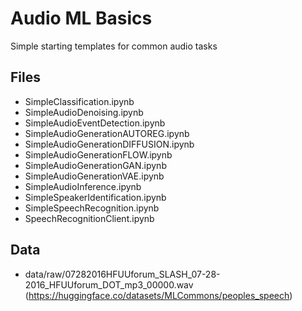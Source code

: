 # Audio ML Basics 
Simple starting templates for common audio tasks

## Files
- SimpleClassification.ipynb
- SimpleAudioDenoising.ipynb
- SimpleAudioEventDetection.ipynb
- SimpleAudioGenerationAUTOREG.ipynb
- SimpleAudioGenerationDIFFUSION.ipynb
- SimpleAudioGenerationFLOW.ipynb
- SimpleAudioGenerationGAN.ipynb
- SimpleAudioGenerationVAE.ipynb
- SimpleAudioInference.ipynb
- SimpleSpeakerIdentification.ipynb
- SimpleSpeechRecognition.ipynb
- SpeechRecognitionClient.ipynb

## Data
- data/raw/07282016HFUUforum_SLASH_07-28-2016_HFUUforum_DOT_mp3_00000.wav (https://huggingface.co/datasets/MLCommons/peoples_speech)